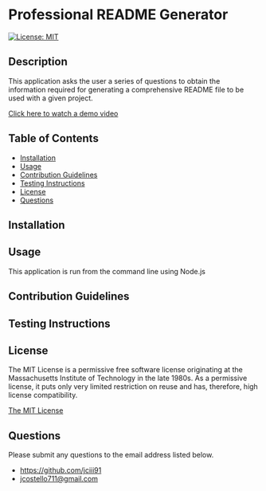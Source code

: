 # Professional README Generator

[![License: MIT](https://img.shields.io/badge/License-MIT-yellow.svg)](https://opensource.org/licenses/MIT)

## Description

This application asks the user a series of questions to obtain the information required for generating a comprehensive README file to be used with a given project.

[Click here to watch a demo video](https://watch.screencastify.com/v/CWTBQcpPbm5k4YXtrxZN)

## Table of Contents

- [Installation](#installation)
- [Usage](#usage)
- [Contribution Guidelines](#contribution-guidelines)
- [Testing Instructions](#testing-instructions)
- [License](#license)
- [Questions](#questions)

## Installation



## Usage

This application is run from the command line using Node.js

## Contribution Guidelines



## Testing Instructions



## License

The MIT License is a permissive free software license originating at the Massachusetts Institute of Technology in the late 1980s. As a permissive license, it puts only very limited restriction on reuse and has, therefore, high license compatibility.

[The MIT License](https://opensource.org/licenses/MIT)

## Questions

Please submit any questions to the email address listed below.

- https://github.com/jciii91
- jcostello711@gmail.com
